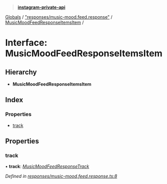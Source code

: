 > **[instagram-private-api](../README.md)**

[Globals](../README.md) / ["responses/music-mood.feed.response"](../modules/_responses_music_mood_feed_response_.md) / [MusicMoodFeedResponseItemsItem](_responses_music_mood_feed_response_.musicmoodfeedresponseitemsitem.md) /

# Interface: MusicMoodFeedResponseItemsItem

## Hierarchy

* **MusicMoodFeedResponseItemsItem**

## Index

### Properties

* [track](_responses_music_mood_feed_response_.musicmoodfeedresponseitemsitem.md#track)

## Properties

###  track

• **track**: *[MusicMoodFeedResponseTrack](_responses_music_mood_feed_response_.musicmoodfeedresponsetrack.md)*

*Defined in [responses/music-mood.feed.response.ts:8](https://github.com/dilame/instagram-private-api/blob/01eb399/src/responses/music-mood.feed.response.ts#L8)*